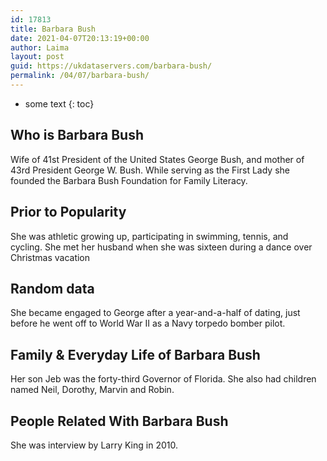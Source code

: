 ```yaml
---
id: 17813
title: Barbara Bush
date: 2021-04-07T20:13:19+00:00
author: Laima
layout: post
guid: https://ukdataservers.com/barbara-bush/
permalink: /04/07/barbara-bush/
---
```


* some text
{: toc}


## Who is Barbara Bush
                  
                  
                  
Wife of 41st President of the United States George Bush, and mother of 43rd President George W. Bush. While serving as the First Lady she founded the Barbara Bush Foundation for Family Literacy. 
                  
              
            
              
            
                
                
                
## Prior to Popularity
                  
                  
                  
She was athletic growing up, participating in swimming, tennis, and cycling. She met her husband when she was sixteen during a dance over Christmas vacation
                  
              
            
              
            
                
                
                
## Random data
                  
                  
                  
She became engaged to George after a year-and-a-half of dating, just before he went off to World War II as a Navy torpedo bomber pilot.
                  
              
            
              
            
                
                
                
## Family & Everyday Life of Barbara Bush
                  
                  
                  
Her son Jeb was the forty-third Governor of Florida. She also had children named Neil, Dorothy, Marvin and Robin.
                  
              
            
              
            
                
                
                
## People Related With Barbara Bush
                  
                  
                  
She was interview by Larry King in 2010.
                  
              
            
              
            
                
              
            
              
              
            
            
              
            
          
          
          
